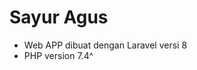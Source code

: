 <h1> Sayur Agus </h1>

<ul>
 <li>Web APP dibuat dengan Laravel versi 8</li>
 <li>PHP version 7.4^ </li>
</ul>
